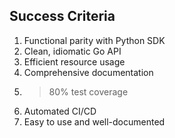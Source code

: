 ## Success Criteria
1. Functional parity with Python SDK
2. Clean, idiomatic Go API
3. Efficient resource usage
4. Comprehensive documentation
5. >80% test coverage
6. Automated CI/CD
7. Easy to use and well-documented